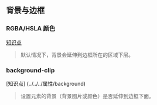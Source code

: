 ## 背景与边框

### RGBA/HSLA 颜色

[知识点](../../color[rgba-hsla])

> 默认情况下，背景会延伸到边框所在的区域下层。

### background-clip

[知识点] (../../../属性/background)

> 设置元素的背景（背景图片或颜色）是否延伸到边框下面。